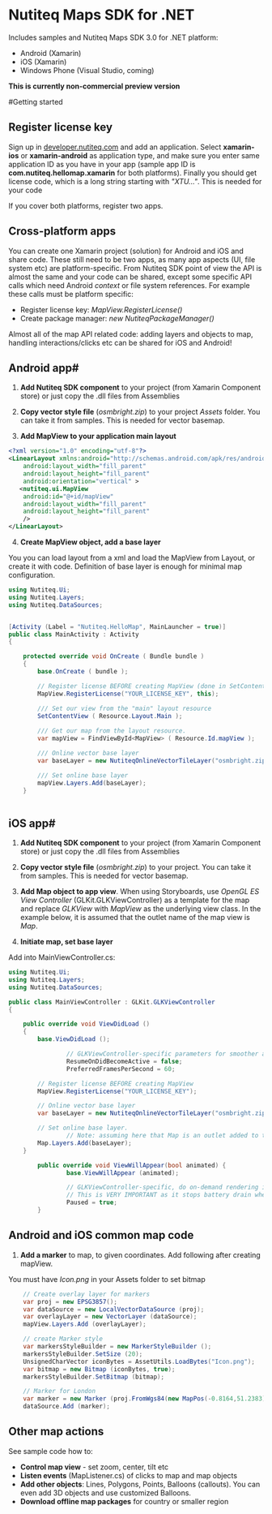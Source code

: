 # Nutiteq Maps SDK for .NET

Includes samples and Nutiteq Maps SDK 3.0 for .NET platform:
* Android (Xamarin)
* iOS (Xamarin)
* Windows Phone (Visual Studio, coming)

**This is currently non-commercial preview version**

#Getting started
## Register license key

Sign up in [developer.nutiteq.com](http://developer.nutiteq.com) and add an application. Select **xamarin-ios** or **xamarin-android** as application type, and make sure you enter same application ID as you have in your app (sample app ID is **com.nutiteq.hellomap.xamarin** for both platforms). Finally you should get license code, which is a long string starting with *"XTU..."*. This is needed for your code

If you cover both platforms, register two apps.

## Cross-platform apps #

You can create one Xamarin project (solution) for Android and iOS and share code. These still need to be two apps, as many app aspects (UI, file system etc) are platform-specific. From Nutiteq SDK point of view the API is almost the same and your code can be shared, except some specific API calls which need Android *context* or file system references. For example these calls must be platform specific:

* Register license key: *MapView.RegisterLicense()*
* Create package manager: *new NutiteqPackageManager()*

Almost all of the map API related code: adding layers and objects to map, handling interactions/clicks etc can be shared for iOS and Android!

## Android app#

1) **Add Nutiteq SDK component** to your project (from Xamarin Component store) or just copy the .dll files from Assemblies

2) **Copy vector style file** (*osmbright.zip*) to your project *Assets* folder. You can take it from samples. This is needed for vector basemap.

3) **Add MapView to your application main layout**

```xml
<?xml version="1.0" encoding="utf-8"?>
<LinearLayout xmlns:android="http://schemas.android.com/apk/res/android"
    android:layout_width="fill_parent"
    android:layout_height="fill_parent"
    android:orientation="vertical" >
   <nutiteq.ui.MapView
    android:id="@+id/mapView"
    android:layout_width="fill_parent" 
    android:layout_height="fill_parent" 
    />
</LinearLayout>
```

4) **Create MapView object, add a base layer** 

You you can load layout from a xml and load the MapView from Layout, or create it with code. Definition of base layer is enough for minimal map configuration.

```csharp
using Nutiteq.Ui;
using Nutiteq.Layers;
using Nutiteq.DataSources;


[Activity (Label = "Nutiteq.HelloMap", MainLauncher = true)]
public class MainActivity : Activity
{

	protected override void OnCreate ( Bundle bundle )
	{
		base.OnCreate ( bundle );

		// Register license BEFORE creating MapView (done in SetContentView)
		MapView.RegisterLicense("YOUR_LICENSE_KEY", this);

		/// Set our view from the "main" layout resource
		SetContentView ( Resource.Layout.Main );
	
		/// Get our map from the layout resource. 
		var mapView = FindViewById<MapView> ( Resource.Id.mapView );

		/// Online vector base layer
		var baseLayer = new NutiteqOnlineVectorTileLayer("osmbright.zip");

		/// Set online base layer  
		mapView.Layers.Add(baseLayer);
	}
	
```


## iOS app#


1) **Add Nutiteq SDK component** to your project (from Xamarin Component store) or just copy the .dll files from Assemblies

2) **Copy vector style file** (*osmbright.zip*) to your project. You can take it from samples. This is needed for vector basemap.

3) **Add Map object to app view**. When using Storyboards, use *OpenGL ES View Controller* (GLKit.GLKViewController)
as a template for the map and replace *GLKView* with *MapView* as the underlying view class.
In the example below, it is assumed that the outlet name of the map view is *Map*.

4) **Initiate map, set base layer**

Add into MainViewController.cs:

```csharp
using Nutiteq.Ui;
using Nutiteq.Layers;
using Nutiteq.DataSources;

public class MainViewController : GLKit.GLKViewController
{

	public override void ViewDidLoad ()
	{
		base.ViewDidLoad ();

                // GLKViewController-specific parameters for smoother animations
                ResumeOnDidBecomeActive = false;
                PreferredFramesPerSecond = 60;

		// Register license BEFORE creating MapView 
		MapView.RegisterLicense("YOUR_LICENSE_KEY");

		// Online vector base layer
		var baseLayer = new NutiteqOnlineVectorTileLayer("osmbright.zip");

		// Set online base layer.
                // Note: assuming here that Map is an outlet added to the controller.
		Map.Layers.Add(baseLayer);
	}

        public override void ViewWillAppear(bool animated) {
                base.ViewWillAppear (animated);

                // GLKViewController-specific, do on-demand rendering instead of constant redrawing
                // This is VERY IMPORTANT as it stops battery drain when nothing changes on the screen!
                Paused = true;
        }

```



## Android and iOS common map code #

1) **Add a marker** to map, to given coordinates. Add following after creating mapView.

You must have *Icon.png* in your Assets folder to set bitmap

```csharp
	// Create overlay layer for markers
	var proj = new EPSG3857();
	var dataSource = new LocalVectorDataSource (proj);
	var overlayLayer = new VectorLayer (dataSource);
	mapView.Layers.Add (overlayLayer);

	// create Marker style
	var markersStyleBuilder = new MarkerStyleBuilder ();
	markersStyleBuilder.SetSize (20);
	UnsignedCharVector iconBytes = AssetUtils.LoadBytes("Icon.png");
	var bitmap = new Bitmap (iconBytes, true);
	markersStyleBuilder.SetBitmap (bitmap);

	// Marker for London
	var marker = new Marker (proj.FromWgs84(new MapPos(-0.8164,51.2383)), markersStyleBuilder.BuildStyle ());
	dataSource.Add (marker);

```

## Other map actions

See sample code how to:

* **Control map view** - set zoom, center, tilt etc
* **Listen events** (MapListener.cs) of clicks to map and map objects
* **Add other objects**: Lines, Polygons, Points, Balloons (callouts). You can even add 3D objects and use customized Balloons.
* **Download offline map packages** for country or smaller region
